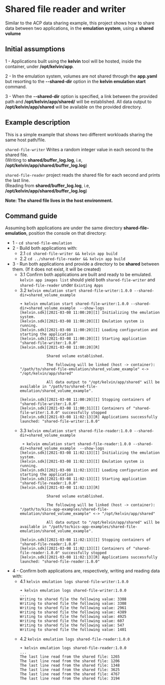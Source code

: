 # Shared file reader and writer

Similar to the ACP data sharing example, this project shows how to share data between two applications, 
in the **emulation system**, using a **shared volume**
## Initial assumptions

1 - Applications built using the **kelvin** tool will be hosted, inside the container, under **/opt/kelvin/app**.

2 - In the emulation system, volumes are not shared through the **app.yaml** but resorting to the **--shared-dir** option in the **kelvin emulation start** command.

3 - When the **--shared-dir** option is specified, a link between the provided path and **/opt/kelvin/app/shared/** will be established. All data output to **/opt/kelvin/app/shared** will be available on the provided directory.

## Example description

This is a simple example that shows two different workloads sharing the same host path/file.

`shared-file-writer` Writes a random integer value in each second to the shared file.   
(Writing to **shared/buffer_log.log**, i.e, **/opt/kelvin/app/shared/buffer_log.log**)

`shared-file-reader` project reads the shared file for each second and prints the last line.  
(Reading from **shared/buffer_log.log**, i.e, **/opt/kelvin/app/shared/buffer_log.log**)

**Note: The shared file lives in the host environment.**

## Command guide

Assuming both applications are under the same directory **shared-file-emulation**, position the console on that
directory:

* 1 - `cd shared-file-emulation`
* 2 - Build both applications with:
    * 2.1 `cd shared-file-writer && kelvin app build`
    * 2.2 `cd ../shared-file-reader && kelvin app build`
* 3 - Run both applications and provide a directory to be **shared** between them. (If it does not exist, it will be
  created)
    * 3.1 Confirm both applications are built and ready to be emulated. `kelvin app images list` should yield
      both `shared-file-writer` and `shared-file-reader` under `Existing Apps`
    * 3.2 `kelvin emulation start shared-file-writer:1.0.0 --shared-dir=shared_volume_example`
        ```
        ➜ kelvin emulation start shared-file-writer:1.0.0 --shared-dir=shared_volume_example  --show-logs                                                                                                                                                         
        [kelvin.sdk][2021-03-08 11:00:20][I] Initializing the emulation system.                                                                                                                                                                                   
        [kelvin.sdk][2021-03-08 11:00:20][I] Emulation system is running.                                                                                                                                                                                         
        [kelvin.sdk][2021-03-08 11:00:20][I] Loading configuration and starting the application                                                                                                                                                                   
        [kelvin.sdk][2021-03-08 11:00:20][I] Starting application "shared-file-writer:1.0.0"                                                                                                                                                                      
        [kelvin.sdk][2021-03-08 11:00:20][R]                                                                                                                                                                                                                      
                                                                                                                                                                                                                                                                  
                    Shared volume established.                                                                                                                                                                                                                    
                                                                                                                                                                                                                                                                  
                    The following will be linked (host -> container): "/path/to/shared-file-emulation/shared_volume_example" <-> "/opt/kelvin/app/shared"                                                           
                                                                                                                                                                                                                                                                  
                    All data output to "/opt/kelvin/app/shared" will be available in "/path/to/shared-file-emulation/shared_volume_example".                                                                        
                                                                                                                                                                                                                                                                  
        [kelvin.sdk][2021-03-08 11:00:20][I] Stopping containers of "shared-file-writer:1.0.0"                                                                                                                                                                    
        [kelvin.sdk][2021-03-08 11:00:31][I] Containers of "shared-file-writer:1.0.0" successfully stopped             
        [kelvin.sdk][2021-03-08 11:02:13][R] Applications successfully launched: "shared-file-writer:1.0.0"   
        ```      
    * 3.3 `kelvin emulation start shared-file-reader:1.0.0 --shared-dir=shared_volume_example`
        ```
         ➜ kelvin emulation start shared-file-reader:1.0.0 --shared-dir=shared_volume_example  --show-logs                                                                                                                                                                                                                       
        [kelvin.sdk][2021-03-08 11:02:13][I] Initializing the emulation system.                                                                                                                                                                                                                                                 
        [kelvin.sdk][2021-03-08 11:02:13][I] Emulation system is running.                                                                                                                                                                                                                                                       
        [kelvin.sdk][2021-03-08 11:02:13][I] Loading configuration and starting the application                                                                                                                                                                                                                                 
        [kelvin.sdk][2021-03-08 11:02:13][I] Starting application "shared-file-reader:1.0.0"                                                                                                                                                                                                                                    
        [kelvin.sdk][2021-03-08 11:02:13][R]                                                                                                                                                                                                                                                                                    
                                                                                                                                                                                                                                                                                                                                
                    Shared volume established.                                                                                                                                                                                                                                                                                  
                                                                                                                                                                                                                                                                                                                                
                    The following will be linked (host -> container): "/path/to/kics-app-examples/shared-file-emulation/shared_volume_example" <-> "/opt/kelvin/app/shared"                                                                                                                         
                                                                                                                                                                                                                                                                                                                                
                    All data output to "/opt/kelvin/app/shared" will be available in "/path/to/kics-app-examples/shared-file-emulation/shared_volume_example".                                                                                                                                      
                                                                                                                                                                                                                                                                                                                                
        [kelvin.sdk][2021-03-08 11:02:13][I] Stopping containers of "shared-file-reader:1.0.0"                                                                                                                                                                                                                                  
        [kelvin.sdk][2021-03-08 11:02:13][I] Containers of "shared-file-reader:1.0.0" successfully stopped              
        [kelvin.sdk][2021-03-08 11:02:13][R] Applications successfully launched: "shared-file-reader:1.0.0"              
        ```
* 4 - Confirm both applications are, respectively, writing and reading data with:
    * 4.1 `kelvin emulation logs shared-file-writer:1.0.0`
        ```
        ➜ kelvin emulation logs shared-file-writer:1.0.0
        ...                                                                                                                                                                            
        Writing to shared file the following value: 3308      
        Writing to shared file the following value: 3308                                                                                                                                                                                                          
        Writing to shared file the following value: 2961                                                                                                                                                                                                          
        Writing to shared file the following value: 4389                                                                                                                                                                                                          
        Writing to shared file the following value: 4925                                                                                                                                                                                                          
        Writing to shared file the following value: 607                                                                                                                                                                                                           
        Writing to shared file the following value: 547                                                                                                                                                                                                           
        Writing to shared file the following value: 1401      
        ```
    * 4.2 `kelvin emulation logs shared-file-reader:1.0.0`
        ```
        ➜ kelvin emulation logs shared-file-reader:1.0.0
        ...                                                                                                                                                                                                                                                                                   
        The last line read from the shared file: 1265                                                                                                                                                                                                                                                                           
        The last line read from the shared file: 1206                                                                                                                                                                                                                                                                           
        The last line read from the shared file: 1348                                                                                                                                                                                                                                                                           
        The last line read from the shared file: 3625                                                                                                                                                                                                                                                                           
        The last line read from the shared file: 4767                                                                                                                                                                                                                                                                           
        The last line read from the shared file: 3194   
        ```
